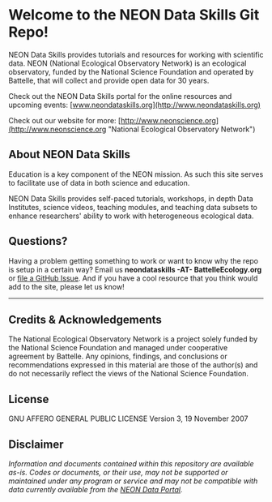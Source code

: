 # Welcome to the NEON Data Skills Git Repo!

NEON Data Skills provides tutorials and resources for working with scientific 
data. NEON (National Ecological Observatory Network) is an ecological observatory,
funded by the National Science Foundation and operated by Battelle, that will 
collect and provide open data for 30 years. 

Check out the NEON Data Skills portal for the online resources and upcoming events: 
[www.neondataskills.org](http://www.neondataskills.org)

Check out our website for more: 
[http://www.neonscience.org](http://www.neonscience.org "National Ecological Observatory Network")

## About NEON Data Skills 

Education is a key component of the NEON mission. As such this site serves to 
facilitate use of data in both science and education.

NEON Data Skills provides self-paced tutorials, workshops, in depth Data Institutes,
science videos, teaching modules, and teaching data subsets to enhance researchers' 
ability to work with heterogeneous ecological data. 


## Questions?

Having a problem getting something to work or want to know why the repo is setup 
in a certain way? Email us **neondataskills -AT- BattelleEcology.org** or 
[file a GitHub Issue](https://github.com/NEONScience/NEON-Data-Skills/issues). And 
if you have a cool resource that you think would add to the site, please let us 
know!

---

## Credits & Acknowledgements

<!-- HTML tags to produce image, resize, add hyperlink. -->
<!-- ONLY WORKS WITH HTML or GITHUB documents -->

The National Ecological Observatory Network is a project solely funded by the 
National Science Foundation and managed under cooperative agreement by Battelle. 
Any opinions, findings, and conclusions or recommendations expressed in this 
material are those of the author(s) and do not necessarily reflect the views of 
the National Science Foundation.

## License

GNU AFFERO GENERAL PUBLIC LICENSE Version 3, 19 November 2007


## Disclaimer


*Information and documents contained within this repository are available as-is. 
Codes or documents, or their use, may not be supported or maintained under any 
program or service and may not be compatible with data currently available from 
the [NEON Data Portal](http://data.neonscience.org).*
